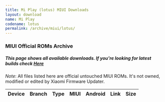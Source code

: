```yaml
---
title: Mi Play (lotus) MIUI Downloads
layout: download
name: Mi Play
codename: lotus
permalink: /archive/miui/lotus/
---
```

### MIUI Official ROMs Archive
##### This page shows all available downloads. If you're looking for latest builds check [Here](/miui/lotus/)
*Note*: All files listed here are official untouched MIUI ROMs. It's not owned, modified or edited by Xiaomi Firmware Updater.


<div class="table-responsive-md" id="table-wrapper">
<table id="firmware" class="compact table table-striped table-hover table-sm">
    <thead class="thead-dark">
        <tr>
            <th>Device</th>
            <th>Branch</th>
            <th>Type</th>
            <th>MIUI</th>
            <th>Android</th>
            <th>Link</th>
            <th>Size</th>
        </tr>
    </thead>
    <script>loadMiuiDownloads('lotus')</script>
</table>
</div>


